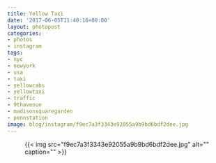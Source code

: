 ```yaml
---
title: Yellow Taxi
date: '2017-06-05T11:40:16+00:00'
layout: photopost
categories:
- photos
- instagram
tags:
- nyc
- newyork
- usa
- taxi
- yellowcabs
- yellowtaxi
- traffic
- 9thavenue
- madisonsquaregarden
- pennstation
image: blog/instagram/f9ec7a3f3343e92055a9b9bd6bdf2dee.jpg
---
```


<figure class="photo photo--square">
  {{< img src="f9ec7a3f3343e92055a9b9bd6bdf2dee.jpg" alt="" caption="" >}}

</figure>



